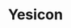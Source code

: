 ---
title: 'Yesicon'
description: '188,898 Iconos Vectoriales de Alta Calidad De Equipo de Diseño de Clase Mundial'
link: 'https://yesicon.app/'
---